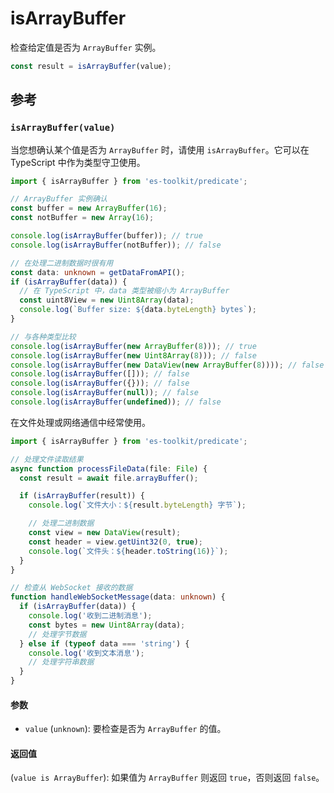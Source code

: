 # isArrayBuffer

检查给定值是否为 `ArrayBuffer` 实例。

```typescript
const result = isArrayBuffer(value);
```

## 参考

### `isArrayBuffer(value)`

当您想确认某个值是否为 `ArrayBuffer` 时，请使用 `isArrayBuffer`。它可以在 TypeScript 中作为类型守卫使用。

```typescript
import { isArrayBuffer } from 'es-toolkit/predicate';

// ArrayBuffer 实例确认
const buffer = new ArrayBuffer(16);
const notBuffer = new Array(16);

console.log(isArrayBuffer(buffer)); // true
console.log(isArrayBuffer(notBuffer)); // false

// 在处理二进制数据时很有用
const data: unknown = getDataFromAPI();
if (isArrayBuffer(data)) {
  // 在 TypeScript 中，data 类型被缩小为 ArrayBuffer
  const uint8View = new Uint8Array(data);
  console.log(`Buffer size: ${data.byteLength} bytes`);
}

// 与各种类型比较
console.log(isArrayBuffer(new ArrayBuffer(8))); // true
console.log(isArrayBuffer(new Uint8Array(8))); // false
console.log(isArrayBuffer(new DataView(new ArrayBuffer(8)))); // false
console.log(isArrayBuffer([])); // false
console.log(isArrayBuffer({})); // false
console.log(isArrayBuffer(null)); // false
console.log(isArrayBuffer(undefined)); // false
```

在文件处理或网络通信中经常使用。

```typescript
import { isArrayBuffer } from 'es-toolkit/predicate';

// 处理文件读取结果
async function processFileData(file: File) {
  const result = await file.arrayBuffer();

  if (isArrayBuffer(result)) {
    console.log(`文件大小：${result.byteLength} 字节`);

    // 处理二进制数据
    const view = new DataView(result);
    const header = view.getUint32(0, true);
    console.log(`文件头：${header.toString(16)}`);
  }
}

// 检查从 WebSocket 接收的数据
function handleWebSocketMessage(data: unknown) {
  if (isArrayBuffer(data)) {
    console.log('收到二进制消息');
    const bytes = new Uint8Array(data);
    // 处理字节数据
  } else if (typeof data === 'string') {
    console.log('收到文本消息');
    // 处理字符串数据
  }
}
```

#### 参数

- `value` (`unknown`): 要检查是否为 `ArrayBuffer` 的值。

#### 返回值

(`value is ArrayBuffer`): 如果值为 `ArrayBuffer` 则返回 `true`，否则返回 `false`。
